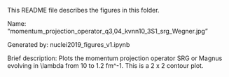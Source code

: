 This README file describes the figures in this folder.

Name: “momentum_projection_operator_q3,04_kvnn10_3S1_srg_Wegner.jpg”

Generated by: nuclei2019_figures_v1.ipynb

Brief description: Plots the momentum projection operator SRG or Magnus evolving in \lambda from 10 to 1.2 fm^-1. This is a 2 x 2 contour plot.
